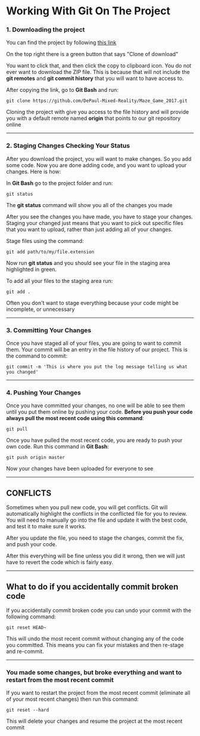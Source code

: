 # Working With Git On The Project

### 1. Downloading the project

You can find the project by following [this link](https://github.com/DePaul-Mixed-Reality/Maze_Game_2017)

On the top right there is a green button that says "Clone of download"

You want to click that, and then click the copy to clipboard icon. You do not ever want to download the ZIP file. This is because that will not include the **git remotes** and **git commit history** that you will want to have access to.

After copying the link, go to **Git Bash** and run: 

```
git clone https://github.com/DePaul-Mixed-Reality/Maze_Game_2017.git
```

Cloning the project with give you access to the file history and will provide you with a default remote named **origin** that points to our git repository online

***

### 2. Staging Changes Checking Your Status

After you download the project, you will want to make changes. So you add some code. Now you are done adding code, and you want to upload your changes. Here is how:

In **Git Bash** go to the project folder and run:

```
git status
```

The **git status** command will show you all of the changes you made

After you see the changes you have made, you have to stage your changes. Staging your changed just means that you want to pick out specific files that you want to upload, rather than just adding all of your changes.

Stage files using the command:

```
git add path/to/my/file.extension
```

Now run **git status** and you should see your file in the staging area highlighted in green.

To add all your files to the staging area run:

```
git add .
```

Often you don't want to stage everything because your code might be incomplete, or unnecessary

***

### 3. Committing Your Changes

Once you have staged all of your files, you are going to want to commit them. Your commit will be an entry in the file history of our project. This is the command to commit:

```
git commit -m 'This is where you put the log message telling us what you changed'
```

***

### 4. Pushing Your Changes

Once you have committed your changes, no one will be able to see them until you put them online by pushing your code. **Before you push your code always pull the most recent code using this command**:

```
git pull
```

Once you have pulled the most recent code, you are ready to push your own code. Run this command in **Git Bash**:

```
git push origin master
```

Now your changes have been uploaded for everyone to see

***

## CONFLICTS

Sometimes when you pull new code, you will get conflicts. Git will automatically highlight the conflicts in the conflicted file for you to review. You will need to manually go into the file and update it with the best code, and test it to make sure it works.

After you update the file, you need to stage the changes, commit the fix, and push your code.

After this everything will be fine unless you did it wrong, then we will just have to revert the code which is fairly easy.

***

## What to do if you accidentally commit broken code

If you accidentally commit broken code you can undo your commit with the following command:

```
git reset HEAD~
```

This will undo the most recent commit without changing any of the code you committed. This means you can fix your mistakes and then re-stage and re-commit.

***

### You made some changes, but broke everything and want to restart from the most recent commit

If you want to restart the project from the most recent commit (eliminate all of your most recent changes) then run this command:

```
git reset --hard
```

This will delete your changes and resume the project at the most recent commit
